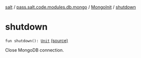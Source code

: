 [salt](../../index.md) / [pass.salt.code.modules.db.mongo](../index.md) / [MongoInit](index.md) / [shutdown](./shutdown.md)

# shutdown

`fun shutdown(): `[`Unit`](https://kotlinlang.org/api/latest/jvm/stdlib/kotlin/-unit/index.html) [(source)](https://github.com/kurbaniec-tgm/salt/tree/master/code/modules/db/mongo/MongoInit.kt#L73)

Close MongoDB connection.


